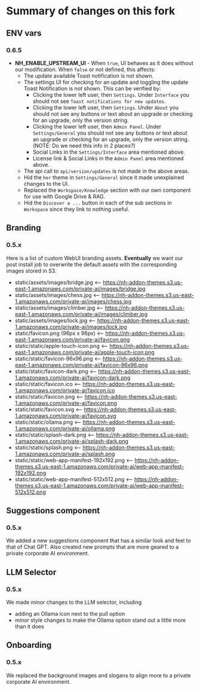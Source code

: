 # Summary of changes on this fork

## ENV vars

### 0.6.5
* **NH_ENABLE_UPSTREAM_UI** - When `true`, UI behaves as it does without our modification. When `false` or not defined, this affects:
    * The update available Toast notification is not shown.
    * The settings UI for checking for an update and toggling the update Toast Notification is not shown. This can be verified by:
        * Clicking the lower left user, then `Settings`. Under `Interface` you should not see `Toast notifications for new updates`.
        * Clicking the lower left user, then `Settings`. Under `About` you should not see any buttons or text about an upgrade or checking for an upgrade, only the version string.
        * Clicking the lower left user, then `Admin Panel`. Under `Settings/General` you should not see any buttons or text about an upgrade or checking for an upgrade, only the version string. (NOTE: Do we need this info in 2 places?)
      * Social Links in the `Settings/Interface` area mentioned above.
      * License link & Social Links in the `Admin Panel` area mentioned above.
    * The api call to `api/version/updates` is not made in the above areas.
    * Hid the `her` theme in `Settings/General` since it made unexplained changes to the UI.
    * Replaced the `Workspace/Knowledge` section with our own component for use with Google Drive & RAG.
    * Hid the `Discover a ...` button in each of the sub sections in `Workspace` since they link to nothing useful.

## Branding

### 0.5.x
Here is a list of custom WebUI branding assets. **Eventually** we want our post install job to overwrite the default assets with the corresponding images stored in S3.
- static/assets/images/bridge.jpg              <-- https://nh-addon-themes.s3.us-east-1.amazonaws.com/private-ai/images/bridge.jpg
- static/assets/images/chess.jpg               <-- https://nh-addon-themes.s3.us-east-1.amazonaws.com/private-ai/images/chess.jpg
- static/assets/images/climber.jpg             <-- https://nh-addon-themes.s3.us-east-1.amazonaws.com/private-ai/images/climber.jpg
- static/assets/images/lock.jpg                <-- https://nh-addon-themes.s3.us-east-1.amazonaws.com/private-ai/images/lock.jpg
- static/favicon.png (96px x 96px)             <-- https://nh-addon-themes.s3.us-east-1.amazonaws.com/private-ai/favicon.png
- static/static/apple-touch-icon.png           <-- https://nh-addon-themes.s3.us-east-1.amazonaws.com/private-ai/apple-touch-icon.png
- static/static/favicon-96x96.png              <-- https://nh-addon-themes.s3.us-east-1.amazonaws.com/private-ai/favicon-96x96.png
- static/static/favicon-dark.png               <-- https://nh-addon-themes.s3.us-east-1.amazonaws.com/private-ai/favicon-dark.png
- static/static/favicon.ico                    <-- https://nh-addon-themes.s3.us-east-1.amazonaws.com/private-ai/favicon.ico
- static/static/favicon.png                    <-- https://nh-addon-themes.s3.us-east-1.amazonaws.com/private-ai/favicon.png
- static/static/favicon.svg                    <-- https://nh-addon-themes.s3.us-east-1.amazonaws.com/private-ai/favicon.svg
- static/static/ollama.png                     <-- https://nh-addon-themes.s3.us-east-1.amazonaws.com/private-ai/ollama.png
- static/static/splash-dark.png                <-- https://nh-addon-themes.s3.us-east-1.amazonaws.com/private-ai/splash-dark.png
- static/static/splash.png                     <-- https://nh-addon-themes.s3.us-east-1.amazonaws.com/private-ai/splash.png
- static/static/web-app-manifest-192x192.png   <-- https://nh-addon-themes.s3.us-east-1.amazonaws.com/private-ai/web-app-manifest-192x192.png
- static/static/web-app-manifest-512x512.png   <-- https://nh-addon-themes.s3.us-east-1.amazonaws.com/private-ai/web-app-manifest-512x512.png

## Suggestions component

### 0.5.x
We added a new suggestions component that has a similar look and feel to that of Chat GPT. Also
created new prompts that are more geared to a private corporate AI environment.

## LLM Selector

### 0.5.x
We made minor changes to the LLM selector, including
  - adding an Ollama icon next to the pull option
  - minor style changes to make the Ollama option stand out a little more than it does

## Onboarding

### 0.5.x
We replaced the background images and slogans to align more to a private corporate AI environment.
